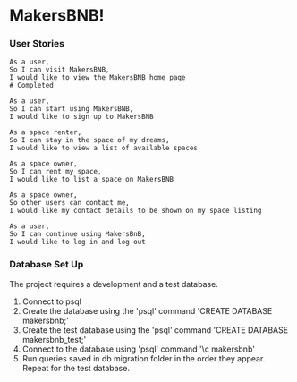 # MakersBNB!

### User Stories

```
As a user,
So I can visit MakersBNB,
I would like to view the MakersBNB home page
# Completed

As a user,
So I can start using MakersBNB,
I would like to sign up to MakersBNB

As a space renter,
So I can stay in the space of my dreams,
I would like to view a list of available spaces

As a space owner,
So I can rent my space,
I would like to list a space on MakersBNB

As a space owner,
So other users can contact me,
I would like my contact details to be shown on my space listing

As a user,
So I can continue using MakersBnB,
I would like to log in and log out
```

### Database Set Up

The project requires a development and a test database.
1. Connect to psql
2. Create the database using the 'psql' command 'CREATE DATABASE makersbnb;'
3. Create the test database using the 'psql' command 'CREATE DATABASE makersbnb_test;'
4. Connect to the database using 'psql' command '\c makersbnb'
5. Run queries saved in db migration folder in the order they appear. Repeat for
the test database.

